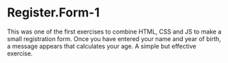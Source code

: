 # Register.Form-1
This was one of the first exercises to combine HTML, CSS and JS to make a small registration form.
Once you have entered your name and year of birth, a message appears that calculates your age.
A simple but effective exercise.
